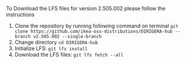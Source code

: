 To Download the LFS files for version 2.505.002 please follow the instructions

1. Clone the repository by running following command on terminal `git clone https://github.com/ikea-oss-distributions/DIRIGERA-hub --branch v2.505.002 --single-branch`
4. Change directory `cd DIRIGERA-hub`
5. Initialize LFS: `git lfs install`
6. Download the LFS files: `git lfs fetch --all`
